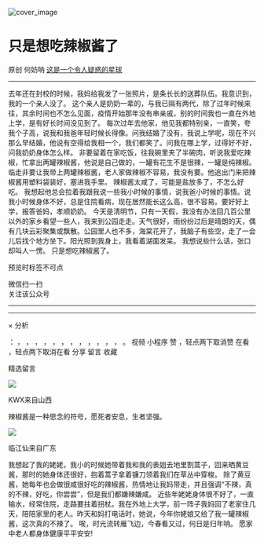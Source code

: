 ![cover_image](https://mmbiz.qpic.cn/mmbiz_jpg/UF0iaTnc0u75zeBKoVnRESPExtqykTUodNgjd58K4nLd4ib5Rm1ESv5oG4SQHOvaW23SL3LGsCPqnopnEJ6rYciaQ/0?wx_fmt=jpeg)

#  只是想吃辣椒酱了

原创  何妨呐  [ 这是一个令人疑惑的星球 ](javascript:void\(0\);)

__ _ _ _ _

去年还在封校的时候，我妈给我发了一张照片，是条长长的送葬队伍。我意识到，我的一个亲人没了。
这个亲人是奶奶一辈的，与我已隔有两代，除了过年时候来往，其余时间也不怎么见面，疫情开始那年没有串亲戚，别的时间我也一直在外地上学，是有好长时间没见到了。
每次过年去他家，他见我都特别亲，一直笑，夸我个子高，说我和我爸年轻时候长得像。问我结婚了没有，我说上学呢，现在不兴那么早结婚，他说有空得给我相一个，我们都笑了。问我在哪上学，过得好不好，问我奶奶身体怎么样。
非要留着在家吃饭，往我碗里夹了半碗肉，听说我爱吃辣椒，忙拿出两罐辣椒酱，他说是自己做的，一罐有花生不是很辣，一罐是纯辣椒。临走非要让我带上两罐辣椒酱，老人家做辣椒不容易，我没有要。他追出门来把辣椒酱用塑料袋装好，塞进我手里。
辣椒酱太咸了，可能是盐放多了，不怎么好吃。
我想起他总会拉着我跟我说一些我小时候的事情，说我爸小时候的事情。说我小时候身体不好，总是住院看病，现在居然能长这么高，很不容易。要好好上学，报答爸妈，孝顺奶奶。
今天是清明节，只有一天假，我没有办法回几百公里以外的家乡看望一些人，我来到公园走走。天气很好，雨纷纷过后是晴朗的天，偶有几块云彩聚集或飘散。公园里人也不多，海棠花开了，我脑子有些空，走了一会儿后找个地方坐下。阳光照到我身上，我看着湖面发呆。
我想说些什么话，张口却叫人一愣。  只是想吃辣椒酱了。

  

预览时标签不可点

微信扫一扫  
关注该公众号





****



****



×  分析

：  ，  ，  ，  ，  ，  ，  ，  ，  ，  ，  ，  ，  。  视频  小程序  赞  ，轻点两下取消赞  在看  ，轻点两下取消在看
分享  留言  收藏

精选留言

![](http://wx.qlogo.cn/mmopen/O9pEic1aHxeZibf3YyuiaLVhCotoSKuwhOYfbdPlLN7bTs954qqic7Ww3XG8gKougPN8nVnPePBujUMgicA6j3khWPlRUBbZY7zVp/64)

KWX来自山西

辣椒酱是一种思念的符号，愿死者安息，生者坚强。

![](http://wx.qlogo.cn/mmopen/k0Ue4mIpaVibaWfe33RQL7oQWAEFWYiaztIDlwRF63Xh17icJ2IdicqM9JRcBPNNWVGiaLOZJWdlSuvG4mQZ8ZdbvjjNSV8umBkIibeHjBPWvHo6o7MtePqfcTQ95GuUEwCot5/64)

临江仙来自广东

我想起了我的姥姥，我小的时候她带着我和我的表姐去地里割蒿子，回来晒黄豆酱，那时的她身体还很好，抱着蒿子拿着镰刀领着我们在草丛中穿梭。
除了黄豆酱，她每年也会做很咸很好吃的辣椒酱，热情地让我妈带走，并且强调“不辣，真的不辣，好吃，你尝尝”，但是我们都嫌辣嫌咸。
近些年姥姥身体很不好了，一直输水，经常住院，走路要拄着拐杖。我在外地上大学，前一阵子我妈回了老家住几天，陪陪家里的老人。昨天和妈打电话时，她说，今年你姥娘又给了我一罐辣椒酱，这次真的不辣了。
唉，时光流转雁飞边，今春看又过，何日是归年呐。 愿家中老人都身体健康平平安安!

